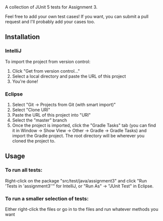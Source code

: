 A collection of JUnit 5 tests for Assignment 3. 

Feel free to add your own test cases! If you want, you can submit a pull request and I'll probably add your cases too.

## Installation
### IntelliJ
To import the project from version control:
1. Click "Get from version control..."
2. Select a local directory and paste the URL of this project
3. You're done!

### Eclipse
1. Select "Git -> Projects from Git (with smart import)"
2. Select "Clone URI"
3. Paste the URL of this project into "URI"
4. Select the "master" branch
5. Once the project is imported, click the "Gradle Tasks" tab (you can find it in Window -> Show View -> Other -> Gradle -> Gradle Tasks) and import the Gradle project. The root directory will be wherever you cloned the project to.

## Usage
### To run all tests:
Right-click on the package "src/test/java/assignment3" and click "Run 'Tests in 'assignment3''" for IntelliJ, or "Run As" -> "JUnit Test" in Eclipse.

### To run a smaller selection of tests:
Either right-click the files or go in to the files and run whatever methods you want
